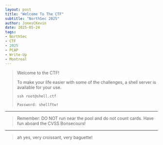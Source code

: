 ```yaml
---
layout: post
title: "Welcome To The CTF"
subtitle: "NorthSec 2025"
author: JonesCKevin
date: 2025-05-24
tags:
- NorthSec
- CTF
- 2025
- PCAP
- Write-Up
- Montreal
---
```


>Welcome to the CTF!
>
>To make your life easier with some of the challenges, a shell server is available for your use.
>
>`ssh root@shell.ctf`
>
>`Password: shellftw!`

---

>Remember: DO NOT run near the pool and do not count cards. Have fun aboard the CVSS Bonsecours!

---

>ah yes, very croissant, very baguette!
